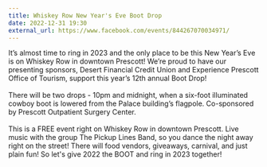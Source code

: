 ```yaml
---
title: Whiskey Row New Year's Eve Boot Drop
date: 2022-12-31 19:30
external_url: https://www.facebook.com/events/844267070034971/
---
```

It’s almost time to ring in 2023 and the only place to be this New Year’s Eve is on Whiskey Row in downtown Prescott! We’re proud to have our presenting sponsors, Desert Financial Credit Union and Experience Prescott Office of Tourism, support this year’s 12th annual Boot Drop! <br>
  <br>
  There will be two drops - 10pm and midnight, when a six-foot illuminated cowboy boot is lowered from the Palace building’s flagpole. Co-sponsored by Prescott Outpatient Surgery Center. <br>
  <br>
  This is a FREE event right on Whiskey Row in downtown Prescott. Live music with the group The Pickup Lines Band, so you dance the night away right on the street! There will food vendors, giveaways, carnival, and just plain fun! So let's give 2022 the BOOT and ring in 2023 together!<br>
  <br>
  
